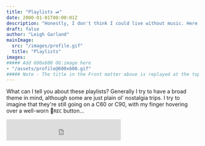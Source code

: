 ```yaml
---
title: "Playlists ⏯"
date: 2000-01-01T00:00:01Z
description: "Honestly, I don't think I could live without music. Here's some of the sounds that make up my bloodstream."
draft: false
author: "Leigh Garland"
mainImage:
  src: "/images/profile.gif"
  title: "Playlists"
images:
##### Add 600x600 OG:image here
- "/assets/profile@600x600.gif"
##### Note - The title in the Front matter above is replayed at the top of the rendered article
---
```


What can I tell you about these playlists? Generally I try to have a broad theme in mind, although some are just plain ol' nostalgia trips. I try to imagine that they're still going on a C60 or C90, with my finger hovering over a well-worn :red_circle:`REC` button...

<iframe src="https://open.spotify.com/follow/1/?uri=spotify:user:toychicken&size=detail&theme=light" width="300" height="56" scrolling="no" frameborder="0" style="border:none; overflow:hidden;" allowtransparency="true"></iframe>